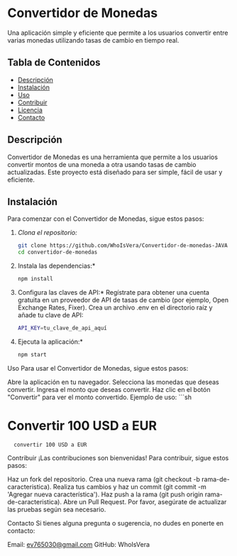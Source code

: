 # Convertidor de Monedas

Una aplicación simple y eficiente que permite a los usuarios convertir entre varias monedas utilizando tasas de cambio en tiempo real.

## Tabla de Contenidos
- [Descripción](#descripción)
- [Instalación](#instalación)
- [Uso](#uso)
- [Contribuir](#contribuir)
- [Licencia](#licencia)
- [Contacto](#contacto)

## Descripción

Convertidor de Monedas es una herramienta que permite a los usuarios convertir montos de una moneda a otra usando tasas de cambio actualizadas. Este proyecto está diseñado para ser simple, fácil de usar y eficiente.

## Instalación

Para comenzar con el Convertidor de Monedas, sigue estos pasos:

1. *Clona el repositorio:*
   ```sh
   git clone https://github.com/WhoIsVera/Convertidor-de-monedas-JAVA
   cd convertidor-de-monedas

2. Instala las dependencias:*
   ```sh
   npm install

3. Configura las claves de API:*
   Regístrate para obtener una cuenta gratuita en un proveedor de API de tasas de cambio (por ejemplo, Open Exchange Rates, Fixer).
   Crea un archivo .env en el directorio raíz y añade tu clave de API:
    ```sh
    API_KEY=tu_clave_de_api_aquí

4. Ejecuta la aplicación:*
    ```sh
    npm start
Uso
Para usar el Convertidor de Monedas, sigue estos pasos:

Abre la aplicación en tu navegador.
Selecciona las monedas que deseas convertir.
Ingresa el monto que deseas convertir.
Haz clic en el botón "Convertir" para ver el monto convertido.
Ejemplo de uso:
    ```sh
  # Convertir 100 USD a EUR  
      convertir 100 USD a EUR

      
Contribuir
¡Las contribuciones son bienvenidas! Para contribuir, sigue estos pasos:

Haz un fork del repositorio.
Crea una nueva rama (git checkout -b rama-de-caracteristica).
Realiza tus cambios y haz un commit (git commit -m 'Agregar nueva característica').
Haz push a la rama (git push origin rama-de-caracteristica).
Abre un Pull Request.
Por favor, asegúrate de actualizar las pruebas según sea necesario.

Contacto
Si tienes alguna pregunta o sugerencia, no dudes en ponerte en contacto:

Email: ev765030@gmail.com
GitHub: WhoIsVera
